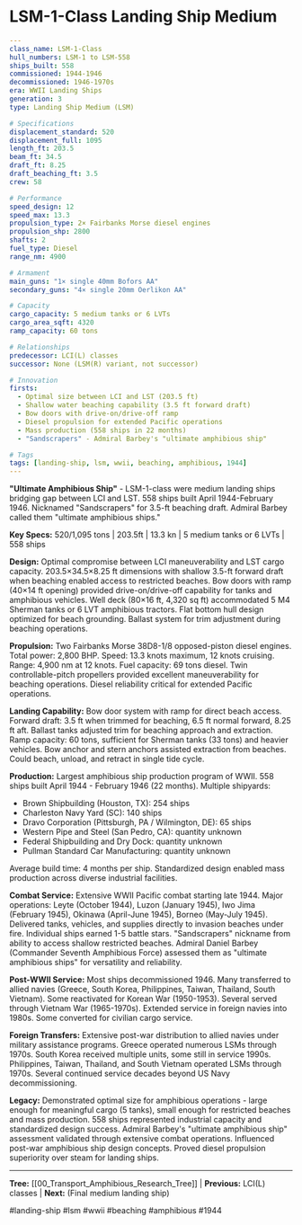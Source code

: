 # LSM-1-Class Landing Ship Medium

```yaml
---
class_name: LSM-1-Class
hull_numbers: LSM-1 to LSM-558
ships_built: 558
commissioned: 1944-1946
decommissioned: 1946-1970s
era: WWII Landing Ships
generation: 3
type: Landing Ship Medium (LSM)

# Specifications
displacement_standard: 520
displacement_full: 1095
length_ft: 203.5
beam_ft: 34.5
draft_ft: 8.25
draft_beaching_ft: 3.5
crew: 58

# Performance
speed_design: 12
speed_max: 13.3
propulsion_type: 2× Fairbanks Morse diesel engines
propulsion_shp: 2800
shafts: 2
fuel_type: Diesel
range_nm: 4900

# Armament
main_guns: "1× single 40mm Bofors AA"
secondary_guns: "4× single 20mm Oerlikon AA"

# Capacity
cargo_capacity: 5 medium tanks or 6 LVTs
cargo_area_sqft: 4320
ramp_capacity: 60 tons

# Relationships
predecessor: LCI(L) classes
successor: None (LSM(R) variant, not successor)

# Innovation
firsts:
  - Optimal size between LCI and LST (203.5 ft)
  - Shallow water beaching capability (3.5 ft forward draft)
  - Bow doors with drive-on/drive-off ramp
  - Diesel propulsion for extended Pacific operations
  - Mass production (558 ships in 22 months)
  - "Sandscrapers" - Admiral Barbey's "ultimate amphibious ship"

# Tags
tags: [landing-ship, lsm, wwii, beaching, amphibious, 1944]
---
```

**"Ultimate Amphibious Ship"** - LSM-1-class were medium landing ships bridging gap between LCI and LST. 558 ships built April 1944-February 1946. Nicknamed "Sandscrapers" for 3.5-ft beaching draft. Admiral Barbey called them "ultimate amphibious ships."

**Key Specs:** 520/1,095 tons | 203.5ft | 13.3 kn | 5 medium tanks or 6 LVTs | 558 ships

**Design:** Optimal compromise between LCI maneuverability and LST cargo capacity. 203.5×34.5×8.25 ft dimensions with shallow 3.5-ft forward draft when beaching enabled access to restricted beaches. Bow doors with ramp (40×14 ft opening) provided drive-on/drive-off capability for tanks and amphibious vehicles. Well deck (80×16 ft, 4,320 sq ft) accommodated 5 M4 Sherman tanks or 6 LVT amphibious tractors. Flat bottom hull design optimized for beach grounding. Ballast system for trim adjustment during beaching operations.

**Propulsion:** Two Fairbanks Morse 38D8-1/8 opposed-piston diesel engines. Total power: 2,800 BHP. Speed: 13.3 knots maximum, 12 knots cruising. Range: 4,900 nm at 12 knots. Fuel capacity: 69 tons diesel. Twin controllable-pitch propellers provided excellent maneuverability for beaching operations. Diesel reliability critical for extended Pacific operations.

**Landing Capability:** Bow door system with ramp for direct beach access. Forward draft: 3.5 ft when trimmed for beaching, 6.5 ft normal forward, 8.25 ft aft. Ballast tanks adjusted trim for beaching approach and extraction. Ramp capacity: 60 tons, sufficient for Sherman tanks (33 tons) and heavier vehicles. Bow anchor and stern anchors assisted extraction from beaches. Could beach, unload, and retract in single tide cycle.

**Production:** Largest amphibious ship production program of WWII. 558 ships built April 1944 - February 1946 (22 months). Multiple shipyards:
- Brown Shipbuilding (Houston, TX): 254 ships
- Charleston Navy Yard (SC): 140 ships
- Dravo Corporation (Pittsburgh, PA / Wilmington, DE): 65 ships
- Western Pipe and Steel (San Pedro, CA): quantity unknown
- Federal Shipbuilding and Dry Dock: quantity unknown
- Pullman Standard Car Manufacturing: quantity unknown

Average build time: 4 months per ship. Standardized design enabled mass production across diverse industrial facilities.

**Combat Service:** Extensive WWII Pacific combat starting late 1944. Major operations: Leyte (October 1944), Luzon (January 1945), Iwo Jima (February 1945), Okinawa (April-June 1945), Borneo (May-July 1945). Delivered tanks, vehicles, and supplies directly to invasion beaches under fire. Individual ships earned 1-5 battle stars. "Sandscrapers" nickname from ability to access shallow restricted beaches. Admiral Daniel Barbey (Commander Seventh Amphibious Force) assessed them as "ultimate amphibious ships" for versatility and reliability.

**Post-WWII Service:** Most ships decommissioned 1946. Many transferred to allied navies (Greece, South Korea, Philippines, Taiwan, Thailand, South Vietnam). Some reactivated for Korean War (1950-1953). Several served through Vietnam War (1965-1970s). Extended service in foreign navies into 1980s. Some converted for civilian cargo service.

**Foreign Transfers:** Extensive post-war distribution to allied navies under military assistance programs. Greece operated numerous LSMs through 1970s. South Korea received multiple units, some still in service 1990s. Philippines, Taiwan, Thailand, and South Vietnam operated LSMs through 1970s. Several continued service decades beyond US Navy decommissioning.

**Legacy:** Demonstrated optimal size for amphibious operations - large enough for meaningful cargo (5 tanks), small enough for restricted beaches and mass production. 558 ships represented industrial capacity and standardized design success. Admiral Barbey's "ultimate amphibious ship" assessment validated through extensive combat operations. Influenced post-war amphibious ship design concepts. Proved diesel propulsion superiority over steam for landing ships.

---
**Tree:** [[00_Transport_Amphibious_Research_Tree]] | **Previous:** LCI(L) classes | **Next:** (Final medium landing ship)

#landing-ship #lsm #wwii #beaching #amphibious #1944
